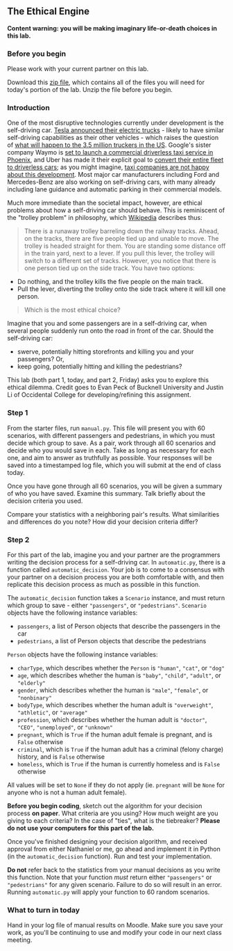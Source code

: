 ## The Ethical Engine

**Content warning: you will be making imaginary life-or-death choices in this lab.**

### Before you begin

Please work with your current partner on this lab.

Download this [zip file](part1.zip), which contains all of the files you will need for today's portion of the lab. Unzip the file before you begin.

### Introduction

One of the most disruptive technologies currently under development is the self-driving car. [Tesla announced their electric trucks](https://www.theverge.com/2017/11/16/16667366/tesla-semi-truck-announced-price-release-date-electric-self-driving) - likely to have similar self-driving capabilities as their other vehicles - which raises the question of [what will happen to the 3.5 million truckers in the US](https://www.theguardian.com/technology/2016/jun/17/self-driving-trucks-impact-on-drivers-jobs-us). Google's sister company Waymo is [set to launch a commercial driverless taxi service in Phoenix](https://arstechnica.com/cars/2017/10/report-waymo-aiming-to-launch-commercial-driverless-service-this-year/), and Uber has made it their explicit goal to [convert their entire fleet to driverless cars](https://www.washingtonpost.com/business/economy/uber-signs-deal-to-buy-24000-autonomous-vehicles-from-volvo/2017/11/20/d6038f28-ce2a-11e7-81bc-c55a220c8cbe_story.html); as you might imagine, [taxi companies are not happy about this development](http://money.cnn.com/2017/01/10/technology/new-york-self-driving-cars-ridesharing/index.html). Most major car manufacturers including Ford and Mercedes-Benz are also working on self-driving cars, with many already including lane guidance and automatic parking in their commercial models.

Much more immediate than the societal impact, however, are ethical problems about how a self-driving car should behave. This is reminiscent of the "trolley problem" in philosophy, which [Wikipedia](https://en.wikipedia.org/wiki/Trolley_problem) describes thus:

> There is a runaway trolley barreling down the railway tracks. Ahead, on the tracks, there are five people tied up and unable to move. The trolley is headed straight for them. You are standing some distance off in the train yard, next to a lever. If you pull this lever, the trolley will switch to a different set of tracks. However, you notice that there is one person tied up on the side track. You have two options:

*   Do nothing, and the trolley kills the five people on the main track.
*   Pull the lever, diverting the trolley onto the side track where it will kill one person.

> Which is the most ethical choice?

Imagine that you and some passengers are in a self-driving car, when several people suddenly run onto the road in front of the car. Should the self-driving car:

*   swerve, potentially hitting storefronts and killing you and your passengers? Or,
*   keep going, potentially hitting and killing the pedestrians?

This lab (both part 1, today, and part 2, Friday) asks you to explore this ethical dilemma. Credit goes to Evan Peck of Bucknell University and Justin Li of Occidental College for developing/refining this assignment.

### Step 1

From the starter files, run `manual.py`. This file will present you with 60 scenarios, with different passengers and pedestrians, in which you must decide which group to save. As a pair, work through all 60 scenarios and decide who you would save in each. Take as long as necessary for each one, and aim to answer as truthfully as possible. Your responses will be saved into a timestamped log file, which you will submit at the end of class today.

Once you have gone through all 60 scenarios, you will be given a summary of who you have saved. Examine this summary. Talk briefly about the decision criteria you used.

Compare your statistics with a neighboring pair's results. What similarities and differences do you note? How did your decision criteria differ?

### Step 2

For this part of the lab, imagine you and your partner are the programmers writing the decision process for a self-driving car. In `automatic.py`, there is a function called `automatic_decision`. Your job is to come to a consensus with your partner on a decision process you are both comfortable with, and then replicate this decision process as much as possible in this function.

The `automatic_decision` function takes a `Scenario` instance, and must return which group to save - either `"passengers"`, or `"pedestrians"`. `Scenario` objects have the following instance variables:

*   `passengers`, a list of Person objects that describe the passengers in the car
*   `pedestrians`, a list of Person objects that describe the pedestrians

`Person` objects have the following instance variables:

*   `charType`, which describes whether the `Person` is `"human"`, `"cat"`, or `"dog"`
*   `age`, which describes whether the human is `"baby"`, `"child"`, `"adult"`, or `"elderly"`
*   `gender`, which describes whether the human is `"male"`, `"female"`, or `"nonbinary"`
*   `bodyType`, which describes whether the human adult is `"overweight"`, `"athletic"`, or `"average"`
*   `profession`, which describes whether the human adult is `"doctor"`, `"CEO"`, `"unemployed"`, or `"unknown"`
*   `pregnant`, which is `True` if the human adult female is pregnant, and is `False` otherwise
*   `criminal`, which is `True` if the human adult has a criminal (felony charge) history, and is `False` otherwise
*   `homeless`, which is `True` if the human is currently homeless and is `False` otherwise

All values will be set to `None` if they do not apply (ie. `pregnant` will be `None` for anyone who is not a human adult female).

**Before you begin coding**, sketch out the algorithm for your decision process **on paper**. What criteria are you using? How much weight are you giving to each criteria? In the case of "ties", what is the tiebreaker? **Please do not use your computers for this part of the lab.**

Once you've finished designing your decision algorithm, and received approval from either Nathaniel or me, go ahead and implement it in Python (in the `automatic_decision` function). Run and test your implementation.

**Do not** refer back to the statistics from your manual decisions as you write this function. Note that your function _must_ return either `"passengers"` or `"pedestrians"` for any given scenario. Failure to do so will result in an error. Running `automatic.py` will apply your function to 60 random scenarios.

### What to turn in today

Hand in your log file of manual results on Moodle. Make sure you save your work, as you'll be continuing to use and modify your code in our next class meeting.